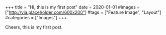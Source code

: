 +++
title = "Hi, this is my first post"
date = 2020-01-01
#images = ["http://via.placeholder.com/600x200"]
#tags = ["Feature Image", "Layout"]
#categories = ["Images"]
+++

Cheers, this is my first post.